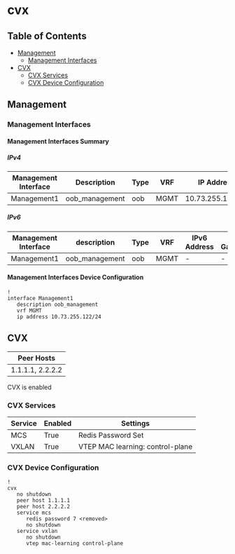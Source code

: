 # cvx

## Table of Contents

- [Management](#management)
  - [Management Interfaces](#management-interfaces)
- [CVX](#cvx)
  - [CVX Services](#cvx-services)
  - [CVX Device Configuration](#cvx-device-configuration)

## Management

### Management Interfaces

#### Management Interfaces Summary

##### IPv4

| Management Interface | Description | Type | VRF | IP Address | Gateway |
| -------------------- | ----------- | ---- | --- | ---------- | ------- |
| Management1 | oob_management | oob | MGMT | 10.73.255.122/24 | 10.73.255.2 |

##### IPv6

| Management Interface | description | Type | VRF | IPv6 Address | IPv6 Gateway |
| -------------------- | ----------- | ---- | --- | ------------ | ------------ |
| Management1 | oob_management | oob | MGMT | - | - |

#### Management Interfaces Device Configuration

```eos
!
interface Management1
   description oob_management
   vrf MGMT
   ip address 10.73.255.122/24
```

## CVX

| Peer Hosts |
| ---------- |
| 1.1.1.1, 2.2.2.2 |

CVX is enabled

### CVX Services

| Service | Enabled | Settings |
| ------- | ------- | -------- |
| MCS | True | Redis Password Set |
| VXLAN | True | VTEP MAC learning: control-plane |

### CVX Device Configuration

```eos
!
cvx
   no shutdown
   peer host 1.1.1.1
   peer host 2.2.2.2
   service mcs
      redis password 7 <removed>
      no shutdown
   service vxlan
      no shutdown
      vtep mac-learning control-plane
```
